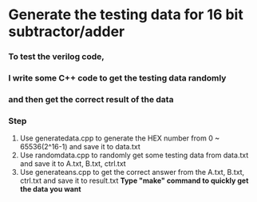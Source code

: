 # Generate the testing data for 16 bit subtractor/adder 
### To test the verilog code, 
### I write some C++ code to get the testing data randomly 
### and then get the correct result of the data
### Step

1. Use generatedata.cpp to generate the HEX number from 0 ~ 65536(2^16-1) and save it to data.txt
2. Use randomdata.cpp to randomly get some testing data from data.txt and save it to A.txt, B.txt, ctrl.txt
3. Use generateans.cpp to get the correct answer from the A.txt, B.txt, ctrl.txt and save it to result.txt
**Type "make" command to quickly get the data you want**  